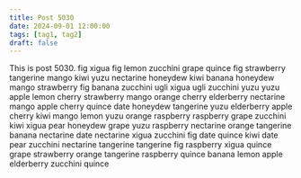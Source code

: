 ```yaml
---
title: Post 5030
date: 2024-09-01 12:00:00
tags: [tag1, tag2]
draft: false
---
```

This is post 5030.
fig
xigua
fig
lemon
zucchini
grape
quince
fig
strawberry
tangerine
mango
kiwi
yuzu
nectarine
honeydew
kiwi
banana
honeydew
mango
strawberry
fig
banana
zucchini
ugli
xigua
ugli
zucchini
yuzu
yuzu
apple
lemon
cherry
strawberry
mango
orange
cherry
elderberry
nectarine
mango
apple
cherry
quince
date
honeydew
tangerine
yuzu
elderberry
apple
cherry
kiwi
mango
lemon
yuzu
orange
raspberry
raspberry
grape
zucchini
kiwi
xigua
pear
honeydew
grape
yuzu
raspberry
nectarine
orange
tangerine
banana
nectarine
date
nectarine
xigua
zucchini
fig
date
quince
kiwi
date
pear
zucchini
nectarine
tangerine
tangerine
fig
raspberry
xigua
quince
grape
strawberry
orange
tangerine
raspberry
quince
banana
lemon
apple
elderberry
zucchini
quince
